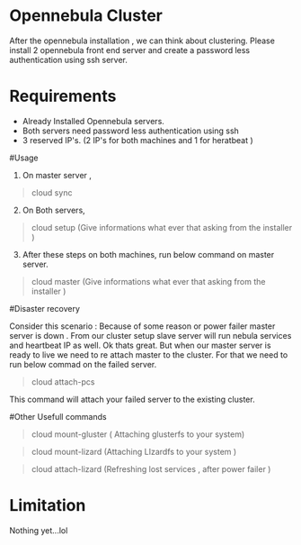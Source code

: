 # Opennebula Cluster
After the opennebula installation , we can think about clustering. Please install 2 opennebula front end server and create a password less authentication using ssh server.

# Requirements

* Already Installed Opennebula servers. 
* Both servers need password less authentication using ssh
* 3 reserved IP's. (2 IP's for both machines and 1 for heratbeat )

#Usage



1. On master server ,


 > cloud sync

2. On Both servers,

 > cloud setup               (Give informations what ever that asking from the installer )

3. After these steps on both machines, run below command on master server.

 > cloud master              (Give informations what ever that asking from the installer )

#Disaster recovery

Consider this scenario : Because of some reason or power failer master server is down . From our cluster setup slave server will run nebula services and heartbeat IP as well. Ok thats great. But when our master server is ready to live we need to re attach master to the cluster. For that we need to run below commad on the failed server.

 > cloud attach-pcs
 
 This command will attach your failed server to the existing cluster.

#Other Usefull commands

 > cloud mount-gluster        ( Attaching glusterfs to your system)

 > cloud mount-lizard       (Attaching LIzardfs to your system )

 > cloud attach-lizard      (Refreshing lost services , after power failer )

# Limitation

 Nothing yet...lol
